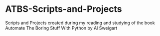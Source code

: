 # ATBS-Scripts-and-Projects

Scripts and Projects created during my reading and studying of the book Automate The Boring Stuff With Python by Al Sweigart
